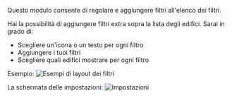 Questo modulo consente di regolare e aggiungere filtri all'elenco dei filtri. 

Hai la possibilità di aggiungere filtri extra sopra la lista degli edifici. Sarai in grado di:

* Scegliere un'icona o un testo per ogni filtro
* Aggiungere i tuoi filtri
* Scegliere quali edifici mostrare per ogni filtro

Esempio:
![Esempi di layout dei filtri](example.png)

La schermata delle impostazioni:
![Impostazioni](settings.png)